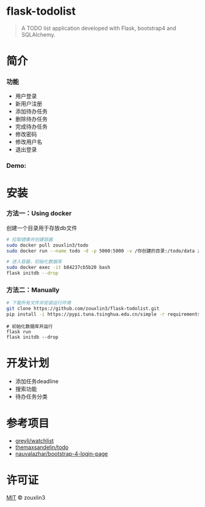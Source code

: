 # flask-todolist
> A TODO list application developed with Flask, bootstrap4 and  SQLAlchemy.
# 简介
### 功能
- 用户登录
- 新用户注册
- 添加待办任务
- 删除待办任务
- 完成待办任务
- 修改密码
- 修改用户名
- 退出登录
### Demo:
# 安装
### 方法一：Using docker
创建一个目录用于存放db文件
```bash
# 拉取镜像并创建容器
sudo docker pull zouxlin3/todo
sudo docker run --name todo -d -p 5000:5000 -v /你创建的目录:/todo/data zouxlin3/todo
```
```bash
# 进入容器，初始化数据库
sudo docker exec -it b84237cb5b20 bash
flask initdb --drop
```
### 方法二：Manually
```bash
# 下载所有文件并安装运行环境
git clone https://github.com/zouxlin3/flask-todolist.git
pip install -i https://pypi.tuna.tsinghua.edu.cn/simple -r requirements.txt
```
```bashe
# 初始化数据库并运行
flask run
flask initdb --drop 
```
# 开发计划
- 添加任务deadline
- 搜索功能
- 待办任务分类
# 参考项目
- [greyli/watchlist](https://github.com/greyli/watchlist)
- [themaxsandelin/todo](https://github.com/themaxsandelin/todo)
- [nauvalazhar/bootstrap-4-login-page](https://github.com/nauvalazhar/bootstrap-4-login-page)
# 许可证
[MIT](LICENSE) © zouxlin3
